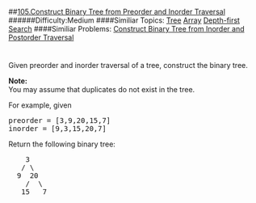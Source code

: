 ##[105.Construct Binary Tree from Preorder and Inorder Traversal](https://leetcode.com/problems/construct-binary-tree-from-preorder-and-inorder-traversal/description/ "105.Construct Binary Tree from Preorder and Inorder Traversal")
######Difficulty:Medium
####Similiar Topics:
  [Tree](https://leetcode.com//tag/tree)  [Array](https://leetcode.com//tag/array)  [Depth-first Search](https://leetcode.com//tag/depth-first-search)
####Similiar Problems:
  [Construct Binary Tree from Inorder and Postorder Traversal](https://leetcode.com//problems/construct-binary-tree-from-inorder-and-postorder-traversal)
<div class="question-description__3U1T" style="padding-top: 10px;"><div><p>Given preorder and inorder traversal of a tree, construct the binary tree.</p>

<p><strong>Note:</strong><br/>
You may assume that duplicates do not exist in the tree.</p>

<p>For example, given</p>

<pre>preorder =&#160;[3,9,20,15,7]
inorder = [9,3,15,20,7]</pre>

<p>Return the following binary tree:</p>

<pre>    3
   / \
  9  20
    /  \
   15   7</pre>
</div></div><div> </div><div> </div><div> </div><div> </div><div> </div><div> </div><div> </div><div> </div><div> </div><div> </div><div> </div><div> </div><div> </div><div> </div><div> </div><div> </div><div> </div><div> </div><div> </div><div> </div><div> </div><div> </div><div> </div><div> </div><div> </div><div> </div><div> </div><div> </div><div> </div><div> </div><div> </div><div> </div><div> </div><div> </div><div> </div><div> </div><div> </div><div> </div><div> </div><div> </div><div> </div><div> </div><div> </div><div> </div><div> </div><div> </div><div> </div><div> </div><div> </div><div> </div><div> </div><div> </div><div> </div><div> </div><div> </div><div> </div><div> </div><div> </div><div> </div><div> </div><div> </div><div> </div><div> </div><div> </div><div> </div><div> </div><div> </div><div> </div><div> </div><div> </div><div> </div><div> </div><div> </div><div> </div><div> </div><div> </div><div> </div><div> </div><div> </div><div> </div><div> </div><div> </div><div> </div><div> </div><div> </div><div> </div><div> </div><div> </div><div> </div><div> </div><div> </div><div> </div><div> </div><div> </div><div> </div><div> </div><div> </div><div> </div><div> </div><div> </div><div> </div><div> </div><div> </div><div> </div><div> </div><div> </div><div> </div><div> </div><div> </div><div> </div><div> </div><div> </div>